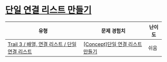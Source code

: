 # [단일 연결 리스트 만들기](https://www.codetree.ai/trails/complete/curated-cards/intro-singly-linked-list-make)

|유형|문제 경험치|난이도|
|---|---|---|
|[Trail 3 / 배열, 연결 리스트 / 단일 연결 리스트](https://www.codetree.ai/trail-info/novice-high/)|[[Concept]단일 연결 리스트 만들기](https://www.codetree.ai/trails/complete/curated-cards/intro-singly-linked-list-make/)|쉬움|

